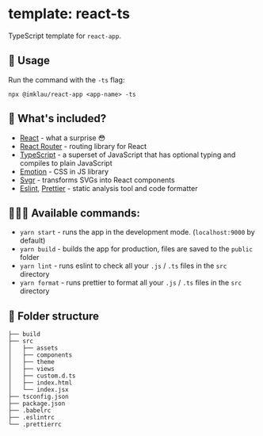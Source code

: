 # template: react-ts

TypeScript template for `react-app`.

## 🚀 Usage

Run the command with the `-ts` flag:

```
npx @imklau/react-app <app-name> -ts
```

## 👀 What's included?

- [React](https://reactjs.org/) - what a surprise 😳
- [React Router](https://reactrouter.com/) - routing library for React
- [TypeScript](https://www.typescriptlang.org/) - a superset of JavaScript that has optional typing and compiles to plain JavaScript
- [Emotion](https://emotion.sh/docs/introduction) - CSS in JS library
- [Svgr](https://react-svgr.com/) - transforms SVGs into React components
- [Eslint](https://eslint.org/), [Prettier](https://prettier.io/) - static analysis tool and code formatter

## 👩🏻‍💻 Available commands:

- `yarn start` - runs the app in the development mode. (`localhost:9000` by default)
- `yarn build` - builds the app for production, files are saved to the `public` folder
- `yarn lint` - runs eslint to check all your `.js` / `.ts` files in the `src` directory
- `yarn format` - runs prettier to format all your `.js` / `.ts` files in the `src` directory

## 🌳 Folder structure

```
├── build
├── src
│   ├── assets
│   ├── components
│   ├── theme
│   ├── views
│   ├── custom.d.ts
│   ├── index.html
│   └── index.jsx
├── tsconfig.json
├── package.json
├── .babelrc
├── .eslintrc
└── .prettierrc
```
